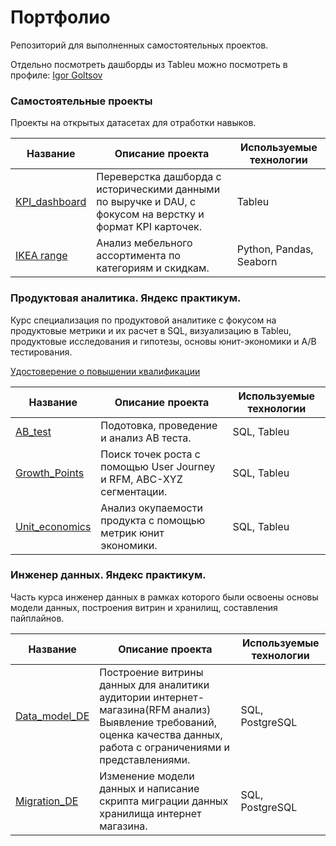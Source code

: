 # Портфолио

Репозиторий для выполненных самостоятельных проектов.

Отдельно посмотреть дашборды из Tableu можно посмотреть в профиле: [Igor Goltsov](https://public.tableau.com/app/profile/igor.goltsov/vizzes)

### Самостоятельные проекты

Проекты на открытых датасетах для отработки навыков. 

| Название | Описание проекта | Используемые технологии |
| --- | --- | --- |
|[KPI_dashboard](https://github.com/IgorGoltsov/portfolio/tree/main/KPI%20dashboard)|Переверстка дашборда с историческими данными по выручке и DAU, c фокусом на верстку и формат KPI карточек. |Tableu|
| [IKEA range](https://github.com/IgorGoltsov/portfolio/blob/main/ikea-range.ipynb) | Анализ мебельного ассортимента по категориям и скидкам. | Python, Pandas, Seaborn | 

### Продуктовая аналитика. Яндекс практикум. 

Курс специализация по продуктовой аналитике с фокусом на продуктовые метрики и их расчет в SQL, визуализацию в Tableu, продуктовые исследования и гипотезы, основы юнит-экономики и A/B тестирования.

[Удостоверение о повышении квалификации](https://github.com/IgorGoltsov/portfolio/blob/main/%D0%A3%D0%B4%D0%BE%D1%81%D1%82%D0%BE%D0%B2%D0%B5%D1%80%D0%B5%D0%BD%D0%B8%D0%B5_RU_%D0%93%D0%BE%D0%BB%D1%8C%D1%86%D0%BE%D0%B2_2024-9766-011.pdf) 

| Название | Описание проекта | Используемые технологии |
| --- | --- | --- |
| [AB_test](https://github.com/IgorGoltsov/portfolio/tree/main/AB%20test)|Подотовка, проведение и анализ AB теста. |SQL, Tableu|
| [Growth_Points](https://github.com/IgorGoltsov/portfolio/tree/main/Growth%20points)|Поиск точек роста с помощью User Journey и RFM, ABC-XYZ сегментации. |SQL, Tableu|
| [Unit_economics](https://github.com/IgorGoltsov/portfolio/tree/main/Unit%20economics)|Анализ окупаемости продукта с помощью метрик юнит экономики. |SQL, Tableu|

### Инженер данных. Яндекс практикум. 

Часть курса инженер данных в рамках которого были освоены основы модели данных, построения витрин и хранилищ, составления пайплайнов. 

| Название | Описание проекта | Используемые технологии |
| --- | --- | --- |
| [Data_model_DE](https://github.com/IgorGoltsov/portfolio/tree/main/Data_model) | Построение витрины данных для аналитики аудитории интернет-магазина(RFM анализ) Выявление требований, оценка качества данных, работа с ограничениями и представлениями.    | SQL, PostgreSQL |
| [Migration_DE](https://github.com/IgorGoltsov/portfolio/tree/main/Migration) | Изменение модели данных и написание скрипта миграции данных хранилища интернет магазина.  | SQL, PostgreSQL |

